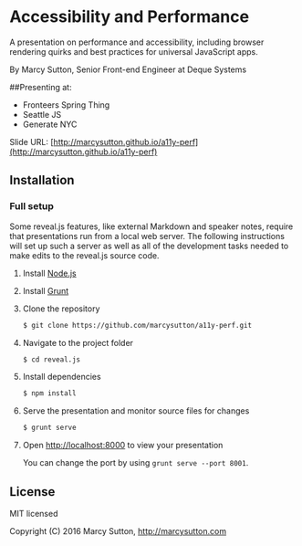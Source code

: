 # Accessibility and Performance

A presentation on performance and accessibility, including browser rendering quirks and best practices for universal JavaScript apps.

By Marcy Sutton, Senior Front-end Engineer at Deque Systems

##Presenting at:
- Fronteers Spring Thing
- Seattle JS
- Generate NYC

Slide URL: [http://marcysutton.github.io/a11y-perf](http://marcysutton.github.io/a11y-perf)

## Installation

### Full setup

Some reveal.js features, like external Markdown and speaker notes, require that presentations run from a local web server. The following instructions will set up such a server as well as all of the development tasks needed to make edits to the reveal.js source code.

1. Install [Node.js](http://nodejs.org/)

2. Install [Grunt](http://gruntjs.com/getting-started#installing-the-cli)

4. Clone the repository
   ```sh
   $ git clone https://github.com/marcysutton/a11y-perf.git
   ```

5. Navigate to the project folder
   ```sh
   $ cd reveal.js
   ```

6. Install dependencies
   ```sh
   $ npm install
   ```

7. Serve the presentation and monitor source files for changes
   ```sh
   $ grunt serve
   ```

8. Open <http://localhost:8000> to view your presentation

   You can change the port by using `grunt serve --port 8001`.

## License

MIT licensed

Copyright (C) 2016 Marcy Sutton, http://marcysutton.com
